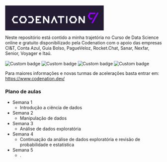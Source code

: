 <img src="./header.png" align="center" ></img>

Neste repositório está contido a minha trajetória no Curso de Data Science online e gratuito disponibilizado pela Codenation com o apoio das empresas CI&T, Conta Azul, Guia Bolso, PagueVeloz, Rocket.Chat, Sanar, Nexfar, Senior, Voyager e Itaú.  


<img alt= "Custom badge" src="https://img.shields.io/badge/Python%203-https%3A%2F%2Fwww.python.org%2F-blue" align="center">

<img alt="Custom badge" src="https://img.shields.io/badge/Jupyter%20Notebook-https%3A%2F%2Fjupyter.org%2F-9cf" align="center">

<img alt="Custom badge" src="https://img.shields.io/badge/Anaconda-https%3A%2F%2Fwww.anaconda.com%2F-%23add8e6" align="center">

<img alt="Custom badge" src="https://img.shields.io/badge/Reposit%C3%B3rio-Em%20andamento-red" align="center">


Para maiores informações e novas turmas de acelerações basta entrar em: https://www.codenation.dev/


### Plano de aulas 

* Semana 1
    * Introdução a ciência de dados
* Semana 2
    * Manipulação de dados 
* Semana 3
    * Análise de dados exploratória
* Semana 4
    * Continuação da análise de dados exploratória e revisão de probabilidade e estatística
* Semana 5
    * .
